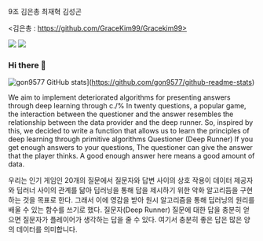9조 김은총 최재혁 김성곤

<김은총 : https://github.com/GraceKim99/Gracekim99>

<img src="https://img.shields.io/badge/instargram-FF3366?style=flat-square&logo=#E4405F&logoColor=white"/>

<img src="https://img.shields.io/badge/robot group 9 -FFCA28?style=flat-square&logo=#148EFF&logoColor=white"/>

### Hi there 👋

<!--
**gon9577/gon9577** is a ✨ _special_ ✨ repository because its `README.md` (this file) appears on your GitHub profile.

Here are some ideas to get you started:

- 🔭 I’m currently working on ...
- 🌱 I’m currently learning ...
- 👯 I’m looking to collaborate on ...
- 🤔 I’m looking for help with ...
- 💬 Ask me about ...
- 📫 How to reach me: ...
- 😄 Pronouns: ...
- ⚡ Fun fact: ...
-->
![gon9577 GitHub stats](https://github-readme-stats.vercel.app/api?username=gon9577)](https://github.com/gon9577/github-readme-stats)

We aim to implement deteriorated algorithms for presenting answers through deep learning through c./% In twenty questions, a popular game, the interaction between the questioner and the answer resembles the relationship between the data provider and the deep runner. So, inspired by this, we decided to write a function that allows us to learn the principles of deep learning through primitive algorithms Questioner (Deep Runner) If you get enough answers to your questions, The questioner can give the answer that the player thinks. A good enough answer here means a good amount of data.

우리는 인기 게임인 20개의 질문에서 질문자와 답변 사이의 상호 작용이 데이터 제공자와 딥러너 사이의 관계를 닮아 딥러닝을 통해 답을 제시하기 위한 악화 알고리듬을 구현하는 것을 목표로 한다. 그래서 이에 영감을 받아 원시 알고리즘을 통해 딥러닝의 원리를 배울 수 있는 함수를 쓰기로 했다. 질문자(Deep Runner) 질문에 대한 답을 충분히 얻으면 질문자가 플레이어가 생각하는 답을 줄 수 있다. 여기서 충분히 좋은 답은 많은 양의 데이터를 의미합니다.
